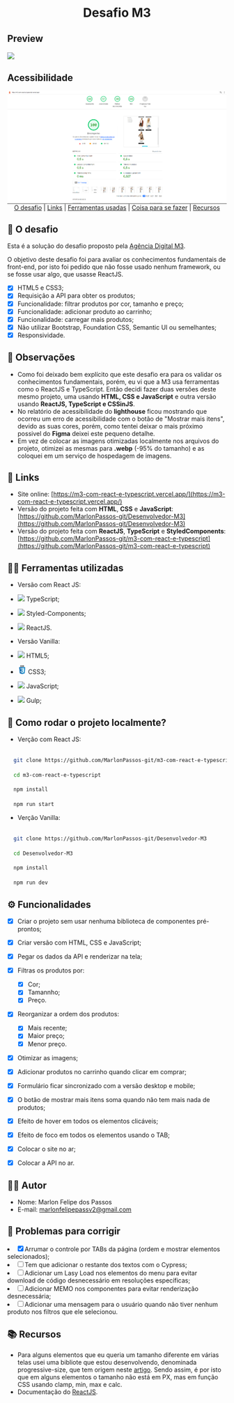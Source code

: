 
<h1 align="center" class="line-1 anim-typewriter">Desafio M3 </h1>


<h2>Preview</h2>
<img align="center"  class="img__project " src="./github/gif.gif">

<br>

<h2>Acessibilidade</h2>
<img align="center"  class="img__project " src="./github/acessibilidade.png">


<div align="center"  class="links">
    <a href="#the_challenge">O desafio</a> |
     <a href="#links">Links</a> |
      <a href="#built_with">Ferramentas usadas</a> |
       <a href="#author">Coisa para se fazer</a>  |
       <a href="#resources">Recursos</a>
</div>

<h2 id="the_challenge"> 🌋 O desafio</h2>

Esta é a solução do desafio proposto pela [Agência Digital M3](https://m3ecommerce.com/).

O objetivo deste desafio foi para avaliar os conhecimentos fundamentais de front-end, por isto foi pedido que não fosse usado nenhum framework, ou se fosse usar algo, que usasse ReactJS.

- [x] HTML5 e CSS3;
- [x] Requisição a API para obter os produtos;
- [x] Funcionalidade: filtrar produtos por cor, tamanho e preço;
- [x] Funcionalidade: adicionar produto ao carrinho;
- [x] Funcionalidade: carregar mais produtos;
- [x] Não utilizar Bootstrap, Foundation CSS, Semantic UI ou semelhantes;
- [x] Responsividade.

<h2 id="Observações">🔎 Observações</h2>

- Como foi deixado bem explícito que este desafio era para os validar os conhecimentos fundamentais, porém, eu vi que a M3 usa ferramentas como o ReactJS e TypeScript. Então decidi fazer duas versões deste mesmo projeto, uma usando __HTML, CSS e JavaScript__ e outra versão usando __ReactJS, TypeScript e CSSinJS__.
- No relatório de acessibilidade do **lighthouse** ficou mostrando que ocorreu um erro de acessibilidade com o botão de "Mostrar mais itens", devido as suas cores, porém, como tentei deixar o mais próximo possivel do **Figma** deixei este pequeno detalhe.
- Em vez de colocar as imagens otimizadas localmente nos arquivos do projeto, otimizei as mesmas para **.webp** (-95% do tamanho) e as coloquei em um serviço de hospedagem de imagens.

<h2 id="links">🔗 Links</h2>

- Site online:  [https://m3-com-react-e-typescript.vercel.app/](https://m3-com-react-e-typescript.vercel.app/)
- Versão do projeto feita com **HTML**, **CSS** e **JavaScript**: [https://github.com/MarlonPassos-git/Desenvolvedor-M3](https://github.com/MarlonPassos-git/Desenvolvedor-M3)
- Versão do projeto feita com **ReactJS**, **TypeScript** e **StyledComponents**: [https://github.com/MarlonPassos-git/m3-com-react-e-typescript](https://github.com/MarlonPassos-git/m3-com-react-e-typescript)

<h2 id="built_with">👷‍♂️ Ferramentas utilizadas</h2>

- Versão com React JS:
-  <img src="https://img.icons8.com/color/20/000000/typescript.png"/> TypeScript;
-  <img class="icon" height="20" src="https://avatars-04.gitter.im/group/iv/4/5800767ed73408ce4f2e2711"/> Styled-Components;
-  <img height="20" src="https://img.icons8.com/plasticine/20/000000/react.png"/> ReactJS.


- Versão Vanilla:
-  <img height="20" src="https://cdn-icons-png.flaticon.com/512/732/732212.png"/> HTML5;
-  <img height="20" src="https://raw.githubusercontent.com/github/explore/6c6508f34230f0ac0d49e847a326429eefbfc030/topics/css/css.png"/> CSS3;
-  <img height="20" src="https://cdn.iconscout.com/icon/free/png-256/javascript-2038874-1720087.png"/> JavaScript;
-  <img height="20" src="https://cdn4.iconfinder.com/data/icons/logos-brands-5/24/gulp-512.png"/> Gulp;


<h2 id="built_with">📝 Como rodar o projeto localmente?</h2>

- Verção com React JS:
```bash

  git clone https://github.com/MarlonPassos-git/m3-com-react-e-typescript

  cd m3-com-react-e-typescript

  npm install

  npm run start
```

- Verção Vanilla:
```bash

  git clone https://github.com/MarlonPassos-git/Desenvolvedor-M3

  cd Desenvolvedor-M3

  npm install

  npm run dev
```



<h2 id="funcionalidade">⚙ Funcionalidades</h2>

- [x] Criar o projeto sem usar nenhuma biblioteca de componentes pré-prontos;
- [x] Criar versão com HTML, CSS e JavaScript;
- [x] Pegar os dados da API e renderizar na tela;
- [x] Filtras os produtos por:
  - [x] Cor;
  - [x] Tamannho;
  - [x] Preço.
- [x] Reorganizar a ordem dos produtos:
  - [x] Mais recente;
  - [x] Maior preço;
  - [x] Menor preço.
- [x] Otimizar as imagens;
- [x] Adicionar produtos no carrinho quando clicar em comprar;
- [x] Formulário ficar sincronizado com a versão desktop e mobile;
- [x] O botão de mostrar mais itens soma quando não tem mais nada de produtos;
- [x] Efeito de hover em todos os elementos clicáveis;
- [x] Efeito de foco em todos os elementos usando o TAB;
- [x] Colocar o site no ar;
- [x] Colocar a API no ar.


<h2 id="author">👨‍🎓 Autor </h2>

- Nome: Marlon Felipe dos Passos
- E-mail: marlonfelipepassv2@gmail.com

<h2 id="resources">🚧 Problemas para corrigir</h2

- [x] Arrumar o controle por TABs da página (ordem e mostrar elementos selecionados);
- [ ] Tem que adicionar o restante dos textos com o Cypress;
- [ ] Adicionar um Lasy Load nos elementos do menu para evitar download de código desnecessário em resoluções específicas;
- [ ] Adicionar MEMO nos componentes para evitar renderização desnecessária;
- [ ] Adicionar uma mensagem para o usuário quando não tiver nenhum produto nos filtros que ele selecionou.

<h2 id="resources">📚 Recursos</h2>

- Para alguns elementos que eu queria um tamanho diferente em várias telas usei uma bibliote que estou desenvolvendo, denominada progressive-size, que tem origem neste [artigo](https://css-tricks.com/linearly-scale-font-size-with-css-clamp-based-on-the-viewport/#for-those-who-dont-mind-that-edge-case). Sendo assim, é por isto que em alguns elementos o tamanho não está em PX, mas em função CSS usando clamp, min, max e calc.
- Documentação do [ReactJS](https://reactjs.org/docs/getting-started.html).
